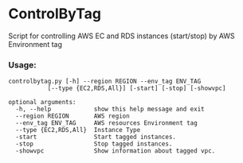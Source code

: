 # ControlByTag
Script for controlling AWS EC and RDS instances (start/stop) by AWS Environment tag

### Usage: 
```
controlbytag.py [-h] --region REGION --env_tag ENV_TAG
           [--type {EC2,RDS,All}] [-start] [-stop] [-showvpc]

optional arguments:
  -h, --help            show this help message and exit
  --region REGION       AWS region
  --env_tag ENV_TAG     AWS resources Environment tag
  --type {EC2,RDS,All}  Instance Type
  -start                Start tagged instances.
  -stop                 Stop tagged instances.
  -showvpc              Show information about tagged vpc.
```